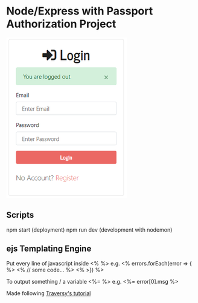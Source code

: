 # Node/Express with Passport Authorization Project

![login page](./images/README/login_page.PNG)

## Scripts

npm start (deployment)
npm run dev (development with nodemon)

## ejs Templating Engine

Put every line of javascript inside <% %>
e.g. <% errors.forEach(error => { %>
<% // some code... %>
<% >}) %>

To output something / a variable <%= %>
e.g. <%= error[0].msg %>

Made following [Traversy's tutorial](https://www.youtube.com/watch?v=6FOq4cUdH8k&ab_channel=TraversyMedia)
